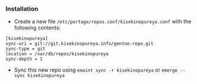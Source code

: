 ### Installation
  - Create a new file `/etc/portage/repos.conf/kisekinopureya.conf` with the following contents:
```
[kisekinopureya]
sync-uri = git://git.kisekinopureya.info/gentoo-repo.git
sync-type = git
location = /var/db/repos/kisekinopureya
sync-depth = 1
```
  - Sync this new repo using `emaint sync -r kisekinopureya` or `emerge --sync kisekinopureya`
